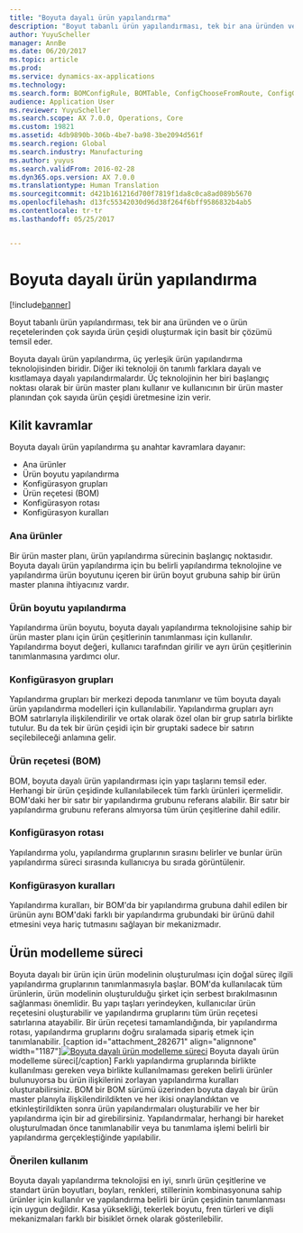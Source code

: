 ```yaml
---
title: "Boyuta dayalı ürün yapılandırma"
description: "Boyut tabanlı ürün yapılandırması, tek bir ana üründen ve o ürün reçetelerinden çok sayıda ürün çeşidi oluşturmak için basit bir çözümü temsil eder."
author: YuyuScheller
manager: AnnBe
ms.date: 06/20/2017
ms.topic: article
ms.prod: 
ms.service: dynamics-ax-applications
ms.technology: 
ms.search.form: BOMConfigRule, BOMTable, ConfigChooseFromRoute, ConfigGroup, ConfigHierarchy, EcoResDimensionBasedConfiguration
audience: Application User
ms.reviewer: YuyuScheller
ms.search.scope: AX 7.0.0, Operations, Core
ms.custom: 19821
ms.assetid: 4db9890b-306b-4be7-ba98-3be2094d561f
ms.search.region: Global
ms.search.industry: Manufacturing
ms.author: yuyus
ms.search.validFrom: 2016-02-28
ms.dyn365.ops.version: AX 7.0.0
ms.translationtype: Human Translation
ms.sourcegitcommit: d421b161216d700f7819f1da8c0ca8ad089b5670
ms.openlocfilehash: d13fc55342030d96d38f264f6bff9586832b4ab5
ms.contentlocale: tr-tr
ms.lasthandoff: 05/25/2017


---
```


# <a name="dimension-based-product-configuration"></a>Boyuta dayalı ürün yapılandırma

[!include[banner](../includes/banner.md)]


Boyut tabanlı ürün yapılandırması, tek bir ana üründen ve o ürün reçetelerinden çok sayıda ürün çeşidi oluşturmak için basit bir çözümü temsil eder.

Boyuta dayalı ürün yapılandırma, üç yerleşik ürün yapılandırma teknolojisinden biridir. Diğer iki teknoloji ön tanımlı farklara dayalı ve kısıtlamaya dayalı yapılandırmalardır. Üç teknolojinin her biri başlangıç noktası olarak bir ürün master planı kullanır ve kullanıcının bir ürün master planından çok sayıda ürün çeşidi üretmesine izin verir.

## <a name="key-concepts"></a>Kilit kavramlar
Boyuta dayalı ürün yapılandırma şu anahtar kavramlara dayanır:

-   Ana ürünler
-   Ürün boyutu yapılandırma
-   Konfigürasyon grupları
-   Ürün reçetesi (BOM)
-   Konfigürasyon rotası
-   Konfigürasyon kuralları

### <a name="product-masters"></a>Ana ürünler

Bir ürün master planı, ürün yapılandırma sürecinin başlangıç noktasıdır. Boyuta dayalı ürün yapılandırma için bu belirli yapılandırma teknolojine ve yapılandırma ürün boyutunu içeren bir ürün boyut grubuna sahip bir ürün master planına ihtiyacınız vardır.

### <a name="configuration-product-dimension"></a>Ürün boyutu yapılandırma

Yapılandırma ürün boyutu, boyuta dayalı yapılandırma teknolojisine sahip bir ürün master planı için ürün çeşitlerinin tanımlanması için kullanılır. Yapılandırma boyut değeri, kullanıcı tarafından girilir ve ayrı ürün çeşitlerinin tanımlanmasına yardımcı olur.

### <a name="configuration-groups"></a>Konfigürasyon grupları

Yapılandırma grupları bir merkezi depoda tanımlanır ve tüm boyuta dayalı ürün yapılandırma modelleri için kullanılabilir. Yapılandırma grupları ayrı BOM satırlarıyla ilişkilendirilir ve ortak olarak özel olan bir grup satırla birlikte tutulur. Bu da tek bir ürün çeşidi için bir gruptaki sadece bir satırın seçilebileceği anlamına gelir.

### <a name="bill-of-materials-bom"></a>Ürün reçetesi (BOM)

BOM, boyuta dayalı ürün yapılandırması için yapı taşlarını temsil eder. Herhangi bir ürün çeşidinde kullanılabilecek tüm farklı ürünleri içermelidir. BOM'daki her bir satır bir yapılandırma grubunu referans alabilir. Bir satır bir yapılandırma grubunu referans almıyorsa tüm ürün çeşitlerine dahil edilir.

### <a name="configuration-route"></a>Konfigürasyon rotası

Yapılandırma yolu, yapılandırma gruplarının sırasını belirler ve bunlar ürün yapılandırma süreci sırasında kullanıcıya bu sırada görüntülenir.

### <a name="configuration-rules"></a>Konfigürasyon kuralları

Yapılandırma kuralları, bir BOM'da bir yapılandırma grubuna dahil edilen bir ürünün aynı BOM'daki farklı bir yapılandırma grubundaki bir ürünü dahil etmesini veya hariç tutmasını sağlayan bir mekanizmadır.

## <a name="product-modeling-process"></a>Ürün modelleme süreci
Boyuta dayalı bir ürün için ürün modelinin oluşturulması için doğal süreç ilgili yapılandırma gruplarının tanımlanmasıyla başlar. BOM'da kullanılacak tüm ürünlerin, ürün modelinin oluşturulduğu şirket için serbest bırakılmasının sağlanması önemlidir. Bu yapı taşları yerindeyken, kullanıcılar ürün reçetesini oluşturabilir ve yapılandırma gruplarını tüm ürün reçetesi satırlarına atayabilir. Bir ürün reçetesi tamamlandığında, bir yapılandırma rotası, yapılandırma gruplarını doğru sıralamada sipariş etmek için tanımlanabilir. \[caption id="attachment\_282671" align="alignnone" width="1187"\][![Boyuta dayalı ürün modelleme süreci](./media/dimension-based-product-modeling-process-v1.png)](./media/dimension-based-product-modeling-process-v1.png) Boyuta dayalı ürün modelleme süreci\[/caption\] Farklı yapılandırma gruplarında birlikte kullanılması gereken veya birlikte kullanılmaması gereken belirli ürünler bulunuyorsa bu ürün ilişkilerini zorlayan yapılandırma kuralları oluşturabilirsiniz. BOM bir BOM sürümü üzerinden boyuta dayalı bir ürün master planıyla ilişkilendirildikten ve her ikisi onaylandıktan ve etkinleştirildikten sonra ürün yapılandırmaları oluşturabilir ve her bir yapılandırma için bir ad girebilirsiniz. Yapılandırmalar, herhangi bir hareket oluşturulmadan önce tanımlanabilir veya bu tanımlama işlemi belirli bir yapılandırma gerçekleştiğinde yapılabilir.

### <a name="suggested-use"></a>Önerilen kullanım

Boyuta dayalı yapılandırma teknolojisi en iyi, sınırlı ürün çeşitlerine ve standart ürün boyutları, boyları, renkleri, stillerinin kombinasyonuna sahip ürünler için kullanılır ve yapılandırma belirli bir ürün çeşidinin tanımlanması için uygun değildir. Kasa yüksekliği, tekerlek boyutu, fren türleri ve dişli mekanizmaları farklı bir bisiklet örnek olarak gösterilebilir.




